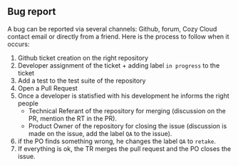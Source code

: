 ## Bug report

A bug can be reported via several channels: Github, forum, Cozy Cloud 
contact email or directly from a friend. Here is the process to
follow when it occurs:

1. Github ticket creation on the right repository
2. Developer assignment of the ticket + adding label `in progress` to the ticket
3. Add a test to the test suite of the repository
4. Open a Pull Request
5. Once a developer is statisfied with his development he informs the right people
    * Technical Referant of the repository for merging 
      (discussion on the PR, mention the RT in the PR).
    * Product Owner of the repository for closing the issue 
      (discussion is made on the issue, add the label `QA` to the issue).
6. if the PO finds something wrong, he changes the label `QA` to `retake`.
7. If everything is ok, the TR merges the pull request and the PO closes the issue.
